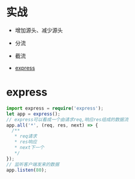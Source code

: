 # 实战

- 增加源头、减少源头
- 分流
- 截流

- [express](#express)

# express
```ts
import express = require('express');
let app = express();
// express可以看成一个由请求req,响应res组成的数据流
app.all('*', (req, res, next) => {
  /**
   * req请求
   * res响应
   * next下一个
   */
});
// 监听客户端发来的数据
app.listen(80);
```
